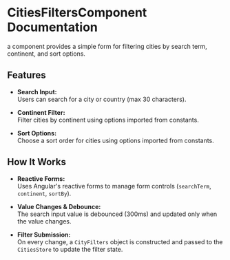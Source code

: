 # CitiesFiltersComponent Documentation

a component provides a simple form for filtering cities by search term, continent, and sort options.

## Features

- **Search Input:**  
  Users can search for a city or country (max 30 characters).

- **Continent Filter:**  
  Filter cities by continent using options imported from constants.

- **Sort Options:**  
  Choose a sort order for cities using options imported from constants.

## How It Works

- **Reactive Forms:**  
  Uses Angular's reactive forms to manage form controls (`searchTerm`, `continent`, `sortBy`).

- **Value Changes & Debounce:**  
  The search input value is debounced (300ms) and updated only when the value changes.

- **Filter Submission:**  
  On every change, a `CityFilters` object is constructed and passed to the `CitiesStore` to update the filter state.
